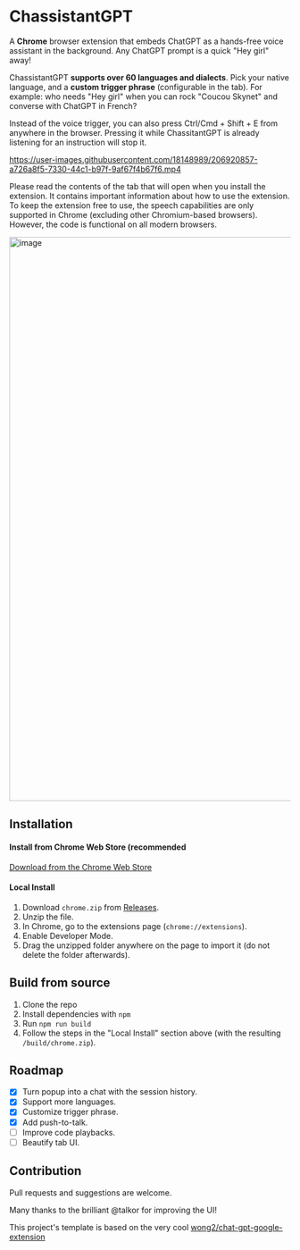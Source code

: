 # ChassistantGPT

A **Chrome** browser extension that embeds ChatGPT as a hands-free voice assistant in the background. Any ChatGPT prompt is a quick "Hey girl" away!

ChassistantGPT **supports over 60 languages and dialects**. Pick your native language, and a **custom trigger phrase** (configurable in the tab). For example: who needs "Hey girl" when you can rock "Coucou Skynet" and converse with ChatGPT in French?

Instead of the voice trigger, you can also press Ctrl/Cmd + Shift + E from anywhere in the browser. Pressing it while ChassitantGPT is already listening for an instruction will stop it.

https://user-images.githubusercontent.com/18148989/206920857-a726a8f5-7330-44c1-b97f-9af67f4b67f6.mp4

Please read the contents of the tab that will open when you install the extension. It contains important information about how to use the extension.
To keep the extension free to use, the speech capabilities are only supported in Chrome (excluding other Chromium-based browsers). However, the code is functional on all modern browsers.

<img width="1010" alt="image" src="https://user-images.githubusercontent.com/18148989/206930147-365115eb-8e13-41d6-a2b4-3932c29aba6e.png">

## Installation

#### Install from Chrome Web Store (recommended

[Download from the Chrome Web Store](https://chrome.google.com/webstore/detail/chassistantgpt/kepjfakbnekbifkjnfhmoilbbnncnfjc)

#### Local Install

1. Download `chrome.zip` from [Releases](https://github.com/idosal/assistant-chat-gpt/releases).
2. Unzip the file.
3. In Chrome, go to the extensions page (`chrome://extensions`).
4. Enable Developer Mode.
5. Drag the unzipped folder anywhere on the page to import it (do not delete the folder afterwards).

## Build from source

1. Clone the repo
2. Install dependencies with `npm`
3. Run `npm run build`
4. Follow the steps in the "Local Install" section above (with the resulting `/build/chrome.zip`).

## Roadmap
- [X] Turn popup into a chat with the session history.
- [X] Support more languages.
- [X] Customize trigger phrase.
- [X] Add push-to-talk.
- [ ] Improve code playbacks.
- [ ] Beautify tab UI.

## Contribution
Pull requests and suggestions are welcome.

Many thanks to the brilliant @talkor for improving the UI!

This project's template is based on the very cool [wong2/chat-gpt-google-extension](https://github.com/wong2/chat-gpt-google-extensione)

